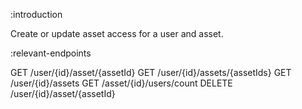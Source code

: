 :introduction

Create or update asset access for a user and asset.

:relevant-endpoints

GET /user/{id}/asset/{assetId}
GET /user/{id}/assets/{assetIds}
GET /user/{id}/assets
GET /asset/{id}/users/count
DELETE /user/{id}/asset/{assetId}